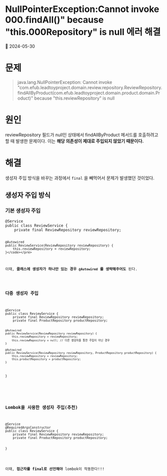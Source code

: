 # NullPointerException:Cannot invoke 000.findAll()" because "this.000Repository" is null 에러 해결
📅 2024-05-30

<h1 id="문제">문제</h1>
<blockquote>
<p>java.lang.NullPointerException: Cannot invoke &quot;com.efub.leadtoyproject.domain.review.repository.ReviewRepository.findAllByProduct(com.efub.leadtoyproject.domain.product.domain.Product)&quot; because &quot;this.reviewRepository&quot; is null</p>
</blockquote>
<h1 id="원인">원인</h1>
<p>reviewRepository 필드가 null인 상태에서 findAllByProduct 메서드를 호출하려고 할 때 발생한 문제이다. 이는 <strong>해당 의존성이 제대로 주입되지 않았기 때문이다.</strong></p>
<h1 id="해결">해결</h1>
<p>생성자 주입 방식을 바꾸는 과정에서 <code>final</code> 을 빼먹어서 문제가 발생했던 것이었다. </p>
<h2 id="생성자-주입-방식">생성자 주입 방식</h2>
<h3 id="기본-생성자-주입">기본 생성자 주입</h3>
<pre><code class="language-java">@Service
public class ReviewService {
    private final ReviewRepository reviewRepository;

    @Autowired
    public ReviewService(ReviewRepository reviewRepository) {
        this.reviewRepository = reviewRepository;
    }</code></pre>
<p>이때, <strong>클래스에 생성자가 하나만 있는 경우 <code>@Autowired</code> 를 생략해주어도</strong> 된다. 
<br /></p>
<h3 id="다중-생성자-주입">다중 생성자 주입</h3>
<pre><code class="language-java">@Service
public class ReviewService {
    private final ReviewRepository reviewRepository;
    private final ProductRepository productRepository;

    @Autowired
    public ReviewService(ReviewRepository reviewRepository) {
        this.reviewRepository = reviewRepository;
        this.reviewRepository = null; // 다른 생성자를 통한 주입이 아닌 경우
    }

    @Autowired
    public ReviewService(ReviewRepository reviewRepository, ProductRepository productRepository) {
        this.reviewRepository = reviewRepository;
        this.productRepository = productRepository;
    }

}</code></pre>
<br />

<h3 id="lombok을-사용한-생성자-주입추천">Lombok을 사용한 생성자 주입(추천)</h3>
<pre><code class="language-java">@Service
@RequiredArgsConstructor
public class ReviewService {
    private final ReviewRepository reviewRepository;
    private final ProductRepository productRepository;

}</code></pre>
<p>이때, <strong>접근자를 final로 선언해야</strong> lombok이 작동한다!!!</p>